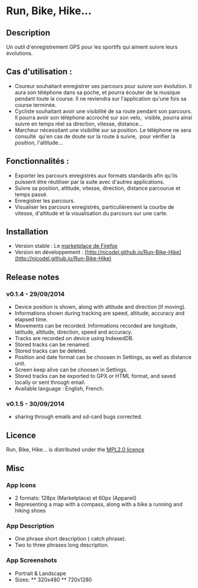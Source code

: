 # Run, Bike, Hike...

## Description

Un outil d'enregistrement GPS pour les sportifs qui aiment suivre leurs évolutions.

## Cas d'utilisation :

* Coureur souhaitant enregistrer ses parcours pour suivre son évolution. Il aura son téléphone dans sa poche, et pourra écouter de la musique pendant toute la course. Il ne reviendra sur l'application qu'une fois sa course terminée.
* Cycliste souhaitant avoir une visibilité de sa route pendant son parcours. Il pourra avoir son téléphone accroché sur son velo,&nbsp; visible, pourra ainsi suivre en temps réel sa direction, vitesse, distance...
* Marcheur nécessitant une visibilité sur sa position. Le téléphone ne sera consulté&nbsp; qu'en cas de doute sur la route à suivre,&nbsp; pour vérifier la position, l'altitude...

## Fonctionnalités :
* Exporter les parcours enregistrés aux formats standards afin qu'ils puissent être réutiliser par la suite avec d'autres applications.
* Suivre sa position, altitude, vitesse, direction, distance parcourue et temps passé.
* Enregistrer les parcours.
* Visualiser les parcours enregistrés, particulièrement la courbe de vitesse, d'altitude et la visualisation du parcours sur une carte.

## Installation
* Version stable : Le [marketplace de Firefox](http://)
* Version en développement : [http://nicodel.github.io/Run-Bike-Hike](http://nicodel.github.io/Run-Bike-Hike)

## Release notes

### v0.1.4 - 29/09/2014
* Device position is shown, along with altitude and direction (if moving).
* Informations shown during tracking are speed, altitude, accuracy and elapsed time.
* Movements can be recorded. Informations recorded are longitude, latitude, altitude, direction, speed and accuracy.
* Tracks are recorded on device using IndexedDB.
* Stored tracks can be renamed.
* Stored tracks can be deleted.
* Position and date format can be choosen in Settings, as well as distance unit.
* Screen keep alive can be choosen in Settings.
* Stored tracks can be exported to GPX or HTML format, and saved locally or sent through email.
* Available language : English, French.


### v0.1.5 - 30/09/2014
* sharing through emails and sd-card bugs corrected.


## Licence

Run, Bike, Hike... is distributed under the [MPL2.0 licence](http://www.mozilla.org/MPL/2.0/)




## Misc

### App Icons
* 2 formats: 128px (Marketplace) et 60px (Appareil)
* Representing a map with a compass, along with a bike a running and hiking shoes
### App Description
* One phrase short description ( catch phrase).
* Two to three phrases long description.
### App Screenshots
* Portrait & Landscape
* Sizes:
** 320x480
** 720x1280
